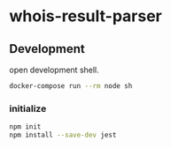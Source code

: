 # whois-result-parser #



## Development ##

open development shell.

```bash
docker-compose run --rm node sh
```

### initialize ###

```bash
npm init
npm install --save-dev jest
```

